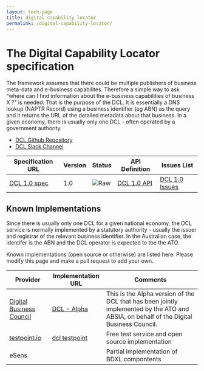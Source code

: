 ```yaml
---
layout: tech-page
title: digital capability locator
permalink: /digital-capability-locator/
---
```


# The Digital Capability Locator specification

The framework assumes that there could be multiple publishers of business meta-data and e-business capabilites.  Therefore a simple way to ask "where can I find information about the e-business capabilities of business X ?" is needed.  That is the purpose of the DCL. It is essentially a DNS lookup (NAPTR Record) using a business identifier (eg ABN) as the query and it returns the URL of the detailed metadata about that business.  In a given economy, there is usually only one DCL - often operated by a government authority.

* [DCL Github Repository](https://github.com/Digital-Business-Council/Digital-Capability-Locator)
* [DCL Slack Channel](https://tba.com.au)

| Specification URL | Version | Status | API Definition | Issues List |
| ----------------- | ------  | ------ | -------------- | -------- |
| [DCL 1.0 spec](https://digital-capability-locator.readthedocs.org) | 1.0 | ![Raw](http://rfc.unprotocols.org/spec:2/COSS/raw.svg)  | [DCL 1.0 API](https://tba.com.au) | [DCL 1.0 Issues](https://github.com/Digital-Business-Council/Digital-Capability-Locator/issues)   |

## Known Implementations

Since there is usually only one DCL for a given national economy, the DCL service is normally implemented by a statutory authority - usually the issuer and registrar of the relevant business identifier.  In the Australian case, the identifer is the ABN and the DCL operator is expected to tbe the ATO.

Known implementations (open source or otherwise) are listed here.  Please modify this page and make a pull request to add your own.

|Provider|Implementation URL|Comments|
|--------|------------------|--------|
|[Digital Business Council](http://digitalbusinesscouncil.com.au) | [DCL - Alpha](http://dcl.org.au) |  This is the Alpha version of the DCL that has been jointly implemented by the ATO and ABSIA, on behalf of the Digital Business Council. |
|[testpoint.io](http://testpoint.io/) | [dcl testpoint](http://testpoint.io/dcl)| Free test service and open source implementation |
| eSens |  | Partial implementation of BDXL compontents|

